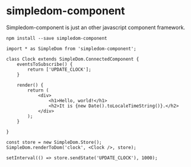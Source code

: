 # simpledom-component

Simpledom-component is just an other javascript component framework.

```
npm install --save simpledom-component
```

```
import * as SimpleDom from 'simpledom-component';

class Clock extends SimpleDom.ConnectedComponent {
    eventsToSubscribe() {
        return ['UPDATE_CLOCK'];
    }

    render() {
        return (
            <div>
                <h1>Hello, world!</h1>
                <h2>It is {new Date().toLocaleTimeString()}.</h2>
            </div>
        );
    }

}

const store = new SimpleDom.Store();
SimpleDom.renderToDom('clock', <Clock />, store);

setInterval(() => store.sendState('UPDATE_CLOCK'), 1000);
```